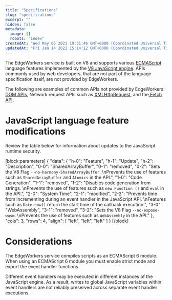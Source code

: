 ```yaml
---
title: "Specifications"
slug: "specifications"
excerpt: ""
hidden: false
metadata: 
  image: []
  robots: "index"
createdAt: "Wed May 05 2021 19:31:46 GMT+0000 (Coordinated Universal Time)"
updatedAt: "Fri Jan 14 2022 15:14:12 GMT+0000 (Coordinated Universal Time)"
---
```

The EdgeWorkers service is built on V8 and supports various [ECMAScript](https://tc39.es/ecma262/) language features implemented by the [V8 JavaScript engine](https://v8.dev/). APIs commonly used by web developers, that are not part of the language specification itself, are not provided by EdgeWorkers.

The following are examples of common APIs not provided by EdgeWorkers: [DOM APIs](https://developer.mozilla.org/en-US/docs/Web/API/Document_Object_Model), Network request APIs such as [XMLHttpRequest](https://developer.mozilla.org/en-US/docs/Web/API/XMLHttpRequest), and the[ Fetch API](https://developer.mozilla.org/en-US/docs/Web/API/Fetch_API).

# JavaScript language feature modifications

Review the table below for information about updates to the JavaScript runtime security. 

[block:parameters]
{
  "data": {
    "h-0": "Feature",
    "h-1": "Update",
    "h-2": "Description",
    "0-0": "SharedArrayBuffer",
    "0-1": "removed",
    "0-2": "Sets the V8 Flag `--no-harmony-SharedArrayBuffer`.  \nPrevents the use of features such as `SharedArrayBuffer` and `Atomics` in the API.",
    "1-0": "Code Generation",
    "1-1": "removed",
    "1-2": "Disables code generation from strings.  \nPrevents the use of features such as `new Function ()` and `eval` in the API.",
    "2-0": "System Time",
    "2-1": "modified",
    "2-2": "Prevents time from incrementing during an event handler in the JavaScript API.  \nFeatures such as `Date.now()` return the start time of the callback execution.",
    "3-0": "WebAssembly",
    "3-1": "removed",
    "3-2": "Sets the V8 Flag `--no-expose-wasm`.  \nPrevents the use of features such as `WebAssembly` in the API."
  },
  "cols": 3,
  "rows": 4,
  "align": [
    "left",
    "left",
    "left"
  ]
}
[/block]


# Considerations

The EdgeWorkers service compiles scripts as an ECMAScript 6 module. When using an ECMAScript 6 module you must enable strict mode and export the event handler functions.

Different event handlers may be executed in different instances of the JavaScript engine. As a result, writes to global JavaScript variables within event handlers are not reliably preserved across separate event handler executions.
